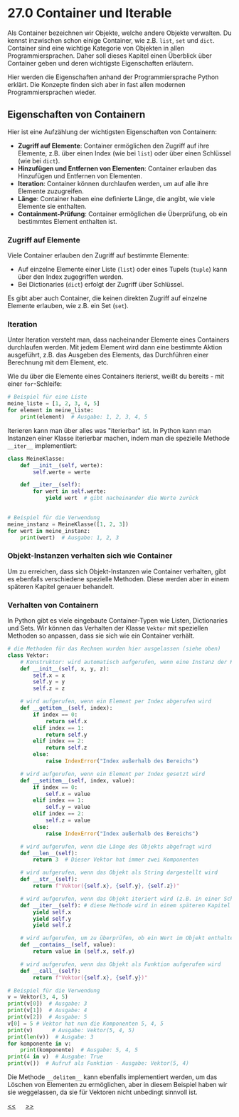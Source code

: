 # 27.0 Container und Iterable

Als Container bezeichnen wir Objekte, welche andere Objekte verwalten.
Du kennst inzwischen schon einige Container, 
wie z.B. `list`, `set` und `dict`.
Container sind eine wichtige Kategorie von Objekten in allen Programmiersprachen.
Daher soll dieses Kapitel einen Überblick über Container geben
und deren wichtigste Eigenschaften erläutern.

Hier werden die Eigenschaften anhand der Programmiersprache Python
erklärt. Die Konzepte finden sich aber in fast allen 
modernen Programmiersprachen wieder.

## Eigenschaften von Containern

Hier ist eine Aufzählung der wichtigsten Eigenschaften von Containern:
- **Zugriff auf Elemente**: Container ermöglichen den Zugriff auf ihre Elemente, 
  z.B. über einen Index (wie bei `list`) oder über einen Schlüssel
    (wie bei `dict`).
- **Hinzufügen und Entfernen von Elementen**: 
  Container erlauben das Hinzufügen 
  und Entfernen von Elementen.
- **Iteration**: Container können durchlaufen werden, 
  um auf alle ihre Elemente zuzugreifen.
- **Länge**: Container haben eine definierte Länge, 
  die angibt, wie viele Elemente sie enthalten.
- **Containment-Prüfung**: Container ermöglichen die Überprüfung, 
  ob ein bestimmtes Element enthalten ist.

### Zugriff auf Elemente

Viele Container erlauben den Zugriff auf bestimmte Elemente:
- Auf einzelne Elemente einer Liste (`list`) 
  oder eines Tupels (`tuple`) kann über den Index zugegriffen werden.
- Bei Dictionaries (`dict`) erfolgt der Zugriff über Schlüssel.

Es gibt aber auch Container,
die keinen direkten Zugriff auf einzelne Elemente erlauben,
wie z.B. ein Set (`set`).

### Iteration

Unter Iteration versteht man, dass nacheinander 
Elemente eines Containers durchlaufen werden.
Mit jedem Element wird dann eine bestimmte Aktion ausgeführt,
z.B. das Ausgeben des Elements, 
das Durchführen einer Berechnung mit dem Element, etc.

Wie du über die Elemente eines Containers iterierst,
weißt du bereits - mit einer `for`-Schleife:

```python
# Beispiel für eine Liste
meine_liste = [1, 2, 3, 4, 5]
for element in meine_liste:
    print(element)  # Ausgabe: 1, 2, 3, 4, 5
```

Iterieren kann man über alles was "iterierbar" ist.
In Python kann man Instanzen einer Klasse iterierbar machen,
indem man die spezielle Methode `__iter__` implementiert:

```python
class MeineKlasse:
    def __init__(self, werte):
        self.werte = werte

    def __iter__(self):
        for wert in self.werte:
            yield wert  # gibt nacheinander die Werte zurück   
                

# Beispiel für die Verwendung
meine_instanz = MeineKlasse([1, 2, 3])
for wert in meine_instanz:
    print(wert)  # Ausgabe: 1, 2, 3
```





















### Objekt-Instanzen verhalten sich wie Container

Um zu erreichen, dass sich Objekt-Instanzen wie Container verhalten,
gibt es ebenfalls verschiedene spezielle Methoden.
Diese werden aber in einem späteren Kapitel genauer behandelt.


### Verhalten von Containern

In Python gibt es viele eingebaute 
Container-Typen wie Listen, Dictionaries und Sets.
Wir können das Verhalten der Klasse `Vektor`
mit speziellen Methoden so anpassen, 
dass sie sich wie ein Container verhält.

```python
# die Methoden für das Rechnen wurden hier ausgelassen (siehe oben)
class Vektor:
    # Konstruktor: wird automatisch aufgerufen, wenn eine Instanz der Klasse erstellt wird
    def __init__(self, x, y, z):
        self.x = x
        self.y = y
        self.z = z

    # wird aufgerufen, wenn ein Element per Index abgerufen wird
    def __getitem__(self, index):
        if index == 0:
            return self.x
        elif index == 1:
            return self.y
        elif index == 2:
            return self.z
        else:
            raise IndexError("Index außerhalb des Bereichs")

    # wird aufgerufen, wenn ein Element per Index gesetzt wird
    def __setitem__(self, index, value):
        if index == 0:
            self.x = value
        elif index == 1:
            self.y = value
        elif index == 2:
            self.z = value
        else:
            raise IndexError("Index außerhalb des Bereichs")

    # wird aufgerufen, wenn die Länge des Objekts abgefragt wird
    def __len__(self):
        return 3  # Dieser Vektor hat immer zwei Komponenten

    # wird aufgerufen, wenn das Objekt als String dargestellt wird
    def __str__(self):
        return f"Vektor({self.x}, {self.y}, {self.z})"

    # wird aufgerufen, wenn das Objekt iteriert wird (z.B. in einer Schleife)
    def __iter__(self): # diese Methode wird in einem späteren Kapitel noch genauer behandelt
        yield self.x
        yield self.y
        yield self.z

    # wird aufgerufen, um zu überprüfen, ob ein Wert im Objekt enthalten ist (z.B. mit 'in' Operator)
    def __contains__(self, value):
        return value in (self.x, self.y)

    # wird aufgerufen, wenn das Objekt als Funktion aufgerufen wird
    def __call__(self):
        return f"Vektor({self.x}, {self.y})"

# Beispiel für die Verwendung
v = Vektor(3, 4, 5)
print(v[0])  # Ausgabe: 3
print(v[1])  # Ausgabe: 4
print(v[2])  # Ausgabe: 5
v[0] = 5 # Vektor hat nun die Komponenten 5, 4, 5
print(v)      # Ausgabe: Vektor(5, 4, 5)
print(len(v))  # Ausgabe: 3
for komponente in v:
    print(komponente)  # Ausgabe: 5, 4, 5
print(4 in v)  # Ausgabe: True
print(v())  # Aufruf als Funktion - Ausgabe: Vektor(5, 4)
```

Die Methode `__delitem__` kann ebenfalls implementiert werden,
um das Löschen von Elementen zu ermöglichen,
aber in diesem Beispiel haben wir sie weggelassen,
da sie für Vektoren nicht unbedingt sinnvoll ist.


[<<](28.0_spezielle_Methoden.md) &emsp; [>>](#)